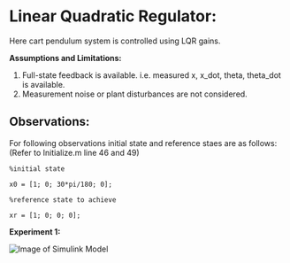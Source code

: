 # Linear Quadratic Regulator: #

Here cart pendulum system is controlled using LQR gains.

**Assumptions and Limitations:**
1. Full-state feedback is available. i.e. measured x, x_dot, theta, theta_dot is available.
2. Measurement noise or plant disturbances are not considered.

## Observations: ##

For following observations initial state and reference staes are as follows: (Refer to Initialize.m line 46 and 49) 	

`%initial state`

`x0 = [1; 0; 30*pi/180; 0];`

`%reference state to achieve`

`xr = [1; 0; 0; 0];`

**Experiment 1:**

![Image of Simulink Model](https://github.com/VishalDevnale/ControlSystem/tree/master/CartPendulum/LQR/SimulinkModel.png)
